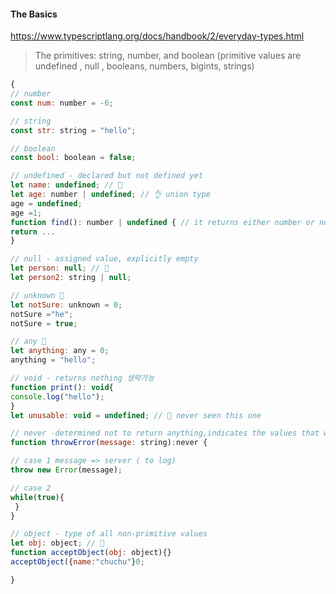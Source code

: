 #### The Basics
https://www.typescriptlang.org/docs/handbook/2/everyday-types.html

> The primitives: string, number, and boolean
 (primitive values are undefined , null , booleans, numbers, bigints, strings)
 
```js
{
// number
const num: number = -6;

// string
const str: string = "hello";

// boolean
const bool: boolean = false;

// undefined - declared but not defined yet
let name: undefined; // 💩
let age: number | undefined; // 👌 union type
age = undefined;
age =1;
function find(): number | undefined { // it returns either number or nothing
return ...
}

// null - assigned value, explicitly empty
let person: null; // 💩
let person2: string | null;

// unknown 💩
let notSure: unknown = 0;
notSure ="he";
notSure = true;

// any 💩
let anything: any = 0;
anything = "hello";

// void - returns nothing 생략가능 
function print(): void{
console.log("hello");
}
let unusable: void = undefined; // 💩 never seen this one

// never -determined not to return anything,indicates the values that will never occur.
function throwError(message: string):never {

// case 1 message => server ( to log)
throw new Error(message);

// case 2
while(true){
 }
}

// object - type of all non-primitive values 
let obj: object; // 💩
function acceptObject(obj: object){}
acceptObject({name:"chuchu"}0;

}

```
